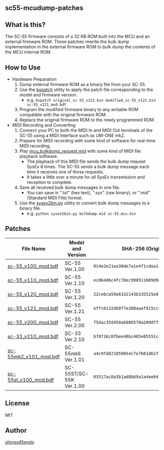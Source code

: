sc55-mcudump-patches
--------------------


What is this?
-------------

The SC-55 firmware consists of a 32 KB ROM built into the MCU and an external firmware ROM. These patches rewrite the bulk dump implementation in the external firmware ROM to bulk dump the contents of the MCU internal ROM.


How to Use
----------

* Hardware Preparation
	1. Dump external firmware ROM as a binary file from your SC-55.
	2. Use the [bspatch](https://github.com/mendsley/bsdiff) utility to apply the patch file corresponding to the model and firmware version.
		* e.g. `bspatch original_sc-55_v121.bin modified_sc-55_v121.bin sc-55_v121_mod.bdf`
	3. Program the modified firmware binary to any writable ROM compatible with the original firmware ROM.
	4. Replace the original firmware ROM to the newly programmed ROM.
* MIDI Recording and Converting
	1. Connect your PC to both the MIDI In and MIDI Out terminals of the SC-55 using a MIDI interface such as UM-ONE mk2.
	2. Prepare for MIDI recording with some kind of software for real-time MIDI recording.
	3. Play [mcu_bulkdump_request.mid](./tools/mcu_bulkdump_request.mid) with some kind of MIDI file playback software.
		* The playback of this MIDI file sends the bulk dump request SysEx 8 times. The SC-55 sends a bulk dump message each time it receives one of those requests.
		* It takes a little over a minute for all SysEx transmission and reception to complete.
	4. Save all received bulk dump messages in one file.
		* You can save in ".txt" (hex text), ".syx" (raw binary), or ".mid" (Standard MIDI File) format.
	5. Use the [sysex2bin.py](./tools/sysex2bin.py) utility to convert bulk dump messages to a binary file.
		* e.g. `python sysex2bin.py bulkdump.mid sc-55_mcu.bin`


Patches
-------

| File Name                                                | Model and Version  | SHA-256 (Original external firmware ROM)                           |
|----------------------------------------------------------|--------------------|--------------------------------------------------------------------|
| [sc-55_v100_mod.bdf](./patches/sc-55_v100_mod.bdf)       | SC-55 Ver.1.00     | `014e2e21ea30de7a1e4f1cdea14dd9a719960535e257a9e40e98dbb1a5870226` |
| [sc-55_v110_mod.bdf](./patches/sc-55_v110_mod.bdf)       | SC-55 Ver.1.10     | `ec064d6c4fc70ec990911089d966043cb819fba0e26e6f6afdd0a05e5301b91b` |
| [sc-55_v120_mod.bdf](./patches/sc-55_v120_mod.bdf)       | SC-55 Ver.1.20     | `22ce6ca59e6332143b335525e81fab501ea6fccce4b7e2f3bfc2cc8bf6612ff6` |
| [sc-55_v121_mod.bdf](./patches/sc-55_v121_mod.bdf)       | SC-55 Ver.1.21     | `effc6132d68f7e300aaef915ccdd08aba93606c22d23e580daf9ea6617913af1` |
| [sc-55_v200_mod.bdf](./patches/sc-55_v200_mod.bdf)       | SC-55 Ver.2.00     | `f5dac35d450ab986570a209dff3816eec75cee669e161f54b51224b467dd0bcc` |
| [sc-33_v210_mod.bdf](./patches/sc-33_v210_mod.bdf)       | SC-33 Ver.2.10     | `b78f16c0fbee48bc465e05551c675f44ec0f5a5dae908d167459f7922c248de9` |
| [sc-55mk2_v101_mod.bdf](./patches/sc-55mk2_v101_mod.bdf) | SC-55mkII Ver.1.01 | `a4c9fd821059054c7e7681d61f49ce6f42ed2fe407a7ec1ba0dfdc9722582ce0` |
| [sc-55st_v100_mod.bdf](./patches/sc-55st_v100_mod.bdf)   | SC-55ST/SC-55K Ver.1.00 | `03517ac0a3b1ad8b69a1a4ee045e0c21da0170027bd1ba1bd3cf72cd017bbe6a` |


License
-------

MIT


Author
------

[shingo45endo](https://github.com/shingo45endo)
